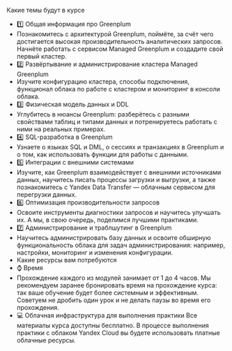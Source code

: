 Какие темы будут в курсе
 - 1️⃣ Общая информация про Greenplum
 - Познакомитесь с архитектурой Greenplum, поймёте, за счёт чего достигается высокая производительность аналитических запросов. Начнёте работать с сервисом Managed Greenplum и создадите свой первый кластер.
 - 2️⃣ Развёртывание и администрирование кластера Managed Greenplum
 - Изучите конфигурацию кластера, способы подключения, функционал облака по работе с кластером и мониторинг в консоли облака.
 - 3️⃣ Физическая модель данных и DDL
 - Углубитесь в нюансы Greenplum: разберётесь с разными свойствами таблиц и типами данных и потренируетесь работать с ними на реальных примерах.
 - 4️⃣ SQL-разработка в Greenplum
 - Узнаете о языках SQL и DML, о сессиях и транзакциях в Greenplum и о том, как использовать функции для работы с данными.
 - 5️⃣ Интеграции с внешними системами
 - Изучите, как Greenplum взаимодействует с внешними источниками данных, научитесь писать процессы загрузки и выгрузки, а также познакомитесь с Yandex Data Transfer — облачным сервисом для перегрузки данных.
 - 6️⃣ Оптимизация производительности запросов
 - Освоите инструменты диагностики запросов и научитесь улучшать их. А мы, в свою очередь, поделимся лучшими практиками.
 - 7️⃣ Администрирование и траблшутинг в Greenplum
 - Научитесь  администрировать базу данных и освоите обширную функциональность облака для задач администрирования: например, настройки, мониторинг и изменения конфигурации.
 - Какие ресурсы вам потребуются
 - ⌚️ Время
 - Прохождение каждого из модулей занимает от 1 до 4 часов. Мы рекомендуем заранее бронировать время на прохождение курса: так ваше обучение будет более системным и эффективным. Советуем не дробить один урок и не делать паузы во время его прохождения.
 - 💻 Облачная инфраструктура для выполнения практики
Все материалы курса доступны бесплатно. В процессе выполнения практики с облаком Yandex Cloud вы будете использовать платные облачные ресурсы.